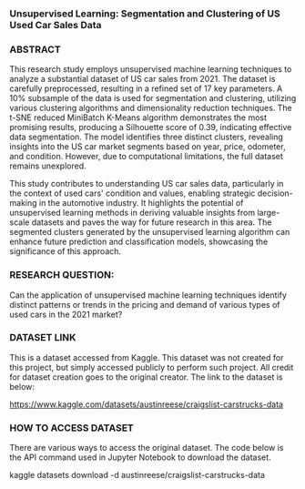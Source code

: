### Unsupervised Learning: Segmentation and Clustering of US Used Car Sales Data 

### ABSTRACT 

This research study employs unsupervised machine learning techniques to analyze a substantial dataset of US car sales from 2021. The dataset is carefully preprocessed, resulting in a refined set of 17 key parameters. A 10% subsample of the data is used for segmentation and clustering, utilizing various clustering algorithms and dimensionality reduction techniques. The t-SNE reduced MiniBatch K-Means algorithm demonstrates the most promising results, producing a Silhouette score of 0.39, indicating effective data segmentation. The model identifies three distinct clusters, revealing insights into the US car market segments based on year, price, odometer, and condition. However, due to computational limitations, the full dataset remains unexplored.

This study contributes to understanding US car sales data, particularly in the context of used cars' condition and values, enabling strategic decision-making in the automotive industry. It highlights the potential of unsupervised learning methods in deriving valuable insights from large-scale datasets and paves the way for future research in this area. The segmented clusters generated by the unsupervised learning algorithm can enhance future prediction and classification models, showcasing the significance of this approach.

### RESEARCH QUESTION:

Can the application of unsupervised machine learning techniques identify distinct patterns or trends in the pricing and demand of various types of used cars in the 2021 market?

### DATASET LINK

This is a dataset accessed from Kaggle. This dataset was not created for this project, but simply accessed publicly to perform such project. All credit for dataset creation goes to the original creator. The link to the dataset is below: 

https://www.kaggle.com/datasets/austinreese/craigslist-carstrucks-data

### HOW TO ACCESS DATASET

There are various ways to access the original dataset. The code below is the API command used in Jupyter Notebook to download the dataset. 

kaggle datasets download -d austinreese/craigslist-carstrucks-data
